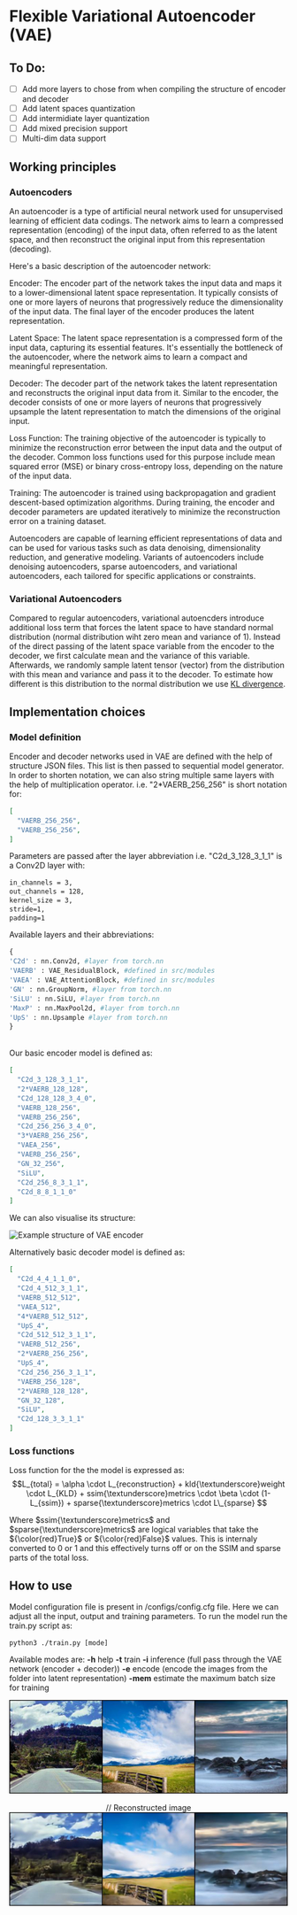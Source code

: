 # Flexible Variational Autoencoder (VAE) 
## To Do:
- [ ] Add more layers to chose from when compiling the structure of encoder and decoder
- [ ] Add latent spaces quantization
- [ ] Add intermidiate layer quantization
- [ ] Add mixed precision support
- [ ] Multi-dim data support
## Working principles

### Autoencoders
An autoencoder is a type of artificial neural network used for unsupervised learning of efficient data codings. 
The network aims to learn a compressed representation (encoding) of the input data, often referred to as the latent space, 
and then reconstruct the original input from this representation (decoding).

Here's a basic description of the autoencoder network:

Encoder: The encoder part of the network takes the input data and maps it to a lower-dimensional latent space representation. 
It typically consists of one or more layers of neurons that progressively reduce the dimensionality of the input data. 
The final layer of the encoder produces the latent representation.

Latent Space: The latent space representation is a compressed form of the input data, capturing its essential features. 
It's essentially the bottleneck of the autoencoder, where the network aims to learn a compact and meaningful representation.

Decoder: The decoder part of the network takes the latent representation and reconstructs the original input data from it. 
Similar to the encoder, the decoder consists of one or more layers of neurons that progressively upsample 
the latent representation to match the dimensions of the original input.

Loss Function: The training objective of the autoencoder is typically to minimize the reconstruction error between the input data and the output of the decoder. 
Common loss functions used for this purpose include mean squared error (MSE) or binary cross-entropy loss, depending on the nature of the input data.

Training: The autoencoder is trained using backpropagation and gradient descent-based optimization algorithms. 
During training, the encoder and decoder parameters are updated iteratively to minimize the reconstruction error on a training dataset.

Autoencoders are capable of learning efficient representations of data and can be used for various tasks such as data denoising, 
dimensionality reduction, and generative modeling. Variants of autoencoders include denoising autoencoders, sparse autoencoders, 
and variational autoencoders, each tailored for specific applications or constraints.


### Variational Autoencoders
Compared to regular autoencoders, variational autoencders introduce additional loss term that forces the latent space to have standard normal distribution (normal distribution wiht zero mean and variance of 1).
Instead of the direct passing of the latent space variable from the encoder to the decoder, we first calculate mean and the variance of this variable. Afterwards, we randomly sample latent tensor (vector) from the distribution with this mean and variance and pass it to the decoder. To estimate how different is this distribution to the normal distribution we use [KL divergence](https://en.wikipedia.org/wiki/Kullback%E2%80%93Leibler_divergence).

## Implementation choices
### Model definition
Encoder and decoder networks used in VAE are defined with the help of structure JSON files.
This list is then passed to sequential model generator.
In order to shorten notation, we can also string multiple same layers with the help of multiplication operator.
i.e. "2*VAERB_256_256" is short notation for:
```json
[
  "VAERB_256_256",
  "VAERB_256_256",
]
```
Parameters are passed after the layer abbreviation
i.e. "C2d_3_128_3_1_1" is a Conv2D layer with:
```
in_channels = 3, 
out_channels = 128, 
kernel_size = 3, 
stride=1, 
padding=1
```

Available layers and their abbreviations:
```python
{
'C2d' : nn.Conv2d, #layer from torch.nn
'VAERB' : VAE_ResidualBlock, #defined in src/modules
'VAEA' : VAE_AttentionBlock, #defined in src/modules
'GN' : nn.GroupNorm, #layer from torch.nn
'SiLU' : nn.SiLU, #layer from torch.nn
'MaxP' : nn.MaxPool2d, #layer from torch.nn
'UpS' : nn.Upsample #layer from torch.nn
}
                
```




Our basic encoder model is defined as:

```json
[
  "C2d_3_128_3_1_1",
  "2*VAERB_128_128",
  "C2d_128_128_3_4_0",
  "VAERB_128_256",
  "VAERB_256_256",
  "C2d_256_256_3_4_0",
  "3*VAERB_256_256",
  "VAEA_256",
  "VAERB_256_256",
  "GN_32_256",
  "SiLU",
  "C2d_256_8_3_1_1",
  "C2d_8_8_1_1_0"
]
```
We can also visualise its structure:

![Example structure of VAE encoder](/assets/encod.png)

Alternatively basic decoder model is defined as:
```json
[
  "C2d_4_4_1_1_0",
  "C2d_4_512_3_1_1",
  "VAERB_512_512",
  "VAEA_512",
  "4*VAERB_512_512",
  "UpS_4",
  "C2d_512_512_3_1_1",
  "VAERB_512_256",
  "2*VAERB_256_256",
  "UpS_4",
  "C2d_256_256_3_1_1",
  "VAERB_256_128",
  "2*VAERB_128_128",
  "GN_32_128",
  "SiLU",
  "C2d_128_3_3_1_1"
]
```

### Loss functions

Loss function for the the model is expressed as: 
$$L_{total} = \alpha  \cdot  L_{reconstruction} + kld{\textunderscore}weight  \cdot  L_{KLD} + ssim{\textunderscore}metrics  \cdot  \beta  \cdot  (1-L_{ssim}) + sparse{\textunderscore}metrics \cdot L\_{sparse} $$

Where $ssim{\textunderscore}metrics$ and $sparse{\textunderscore}metrics$ are logical variables that take the ${\color{red}True}$ or ${\color{red}False}$ values.
This is internaly converted to 0 or 1 and this effectively turns off or on the SSIM and sparse parts of the total loss.


## How to use
Model configuration file is present in /configs/config.cfg file. Here we can adjust all the input, output and training parameters.
To run the model run the train.py script as:
```
python3 ./train.py [mode]
```
Available modes are:
**-h** help
**-t** train
**-i** inference (full pass through the VAE network (encoder + decoder))
**-e** encode (encode the images from the folder into latent representation)
**-mem** estimate the maximum batch size for training 

![Original images of the natural scenery to be fed to the network](/assets/nature.jpg)

<p align="center">
  // Reconstructed image
    <img width="800" src="/assets/nature_reconstructed.jpg" alt="Material Bread logo">
</p>



